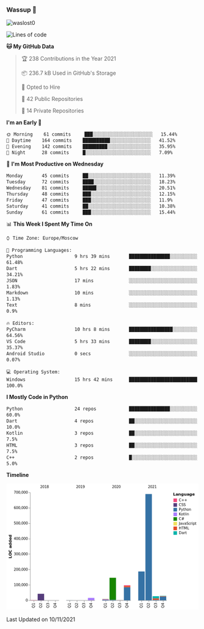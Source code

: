 ### Wassup 👋

<p align="left"> <img src="https://komarev.com/ghpvc/?username=waslost0" alt="waslost0" /></p>

<!--START_SECTION:waka-->
![Lines of code](https://img.shields.io/badge/From%20Hello%20World%20I%27ve%20Written-1.2%20million%20lines%20of%20code-blue)

**🐱 My GitHub Data** 

> 🏆 238 Contributions in the Year 2021
 > 
> 📦 236.7 kB Used in GitHub's Storage 
 > 
> 💼 Opted to Hire
 > 
> 📜 42 Public Repositories 
 > 
> 🔑 14 Private Repositories  
 > 
**I'm an Early 🐤** 

```text
🌞 Morning    61 commits     ███░░░░░░░░░░░░░░░░░░░░░░   15.44% 
🌆 Daytime    164 commits    ██████████░░░░░░░░░░░░░░░   41.52% 
🌃 Evening    142 commits    █████████░░░░░░░░░░░░░░░░   35.95% 
🌙 Night      28 commits     █░░░░░░░░░░░░░░░░░░░░░░░░   7.09%

```
📅 **I'm Most Productive on Wednesday** 

```text
Monday       45 commits     ██░░░░░░░░░░░░░░░░░░░░░░░   11.39% 
Tuesday      72 commits     ████░░░░░░░░░░░░░░░░░░░░░   18.23% 
Wednesday    81 commits     █████░░░░░░░░░░░░░░░░░░░░   20.51% 
Thursday     48 commits     ███░░░░░░░░░░░░░░░░░░░░░░   12.15% 
Friday       47 commits     ███░░░░░░░░░░░░░░░░░░░░░░   11.9% 
Saturday     41 commits     ██░░░░░░░░░░░░░░░░░░░░░░░   10.38% 
Sunday       61 commits     ███░░░░░░░░░░░░░░░░░░░░░░   15.44%

```


📊 **This Week I Spent My Time On** 

```text
⌚︎ Time Zone: Europe/Moscow

💬 Programming Languages: 
Python                   9 hrs 39 mins       ███████████████░░░░░░░░░░   61.48% 
Dart                     5 hrs 22 mins       ████████░░░░░░░░░░░░░░░░░   34.21% 
JSON                     17 mins             ░░░░░░░░░░░░░░░░░░░░░░░░░   1.83% 
Markdown                 10 mins             ░░░░░░░░░░░░░░░░░░░░░░░░░   1.13% 
Text                     8 mins              ░░░░░░░░░░░░░░░░░░░░░░░░░   0.9%

🔥 Editors: 
PyCharm                  10 hrs 8 mins       ████████████████░░░░░░░░░   64.56% 
VS Code                  5 hrs 33 mins       ████████░░░░░░░░░░░░░░░░░   35.37% 
Android Studio           0 secs              ░░░░░░░░░░░░░░░░░░░░░░░░░   0.07%

💻 Operating System: 
Windows                  15 hrs 42 mins      █████████████████████████   100.0%

```

**I Mostly Code in Python** 

```text
Python                   24 repos            ███████████████░░░░░░░░░░   60.0% 
Dart                     4 repos             ██░░░░░░░░░░░░░░░░░░░░░░░   10.0% 
Kotlin                   3 repos             ██░░░░░░░░░░░░░░░░░░░░░░░   7.5% 
HTML                     3 repos             ██░░░░░░░░░░░░░░░░░░░░░░░   7.5% 
C++                      2 repos             █░░░░░░░░░░░░░░░░░░░░░░░░   5.0%

```


**Timeline**

![Chart not found](https://raw.githubusercontent.com/waslost0/waslost0/master/charts/bar_graph.png) 


 Last Updated on 10/11/2021
<!--END_SECTION:waka-->

